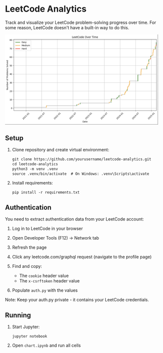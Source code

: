 
# LeetCode Analytics

Track and visualize your LeetCode problem-solving progress over time. For some reason, LeetCode doesn't have a built-in way to do this.

![LeetCode Progress Chart](assets/example-chart.png)

## Setup

1. Clone repository and create virtual environment:
   ```
   git clone https://github.com/yourusername/leetcode-analytics.git
   cd leetcode-analytics
   python3 -m venv .venv
   source .venv/bin/activate  # On Windows: .venv\Scripts\activate
   ```

2. Install requirements:
   ```
   pip install -r requirements.txt
   ```

## Authentication

You need to extract authentication data from your LeetCode account:

1. Log in to LeetCode in your browser
2. Open Developer Tools (F12) → Network tab
3. Refresh the page
4. Click any leetcode.com/graphql request (navigate to the profile page)
5. Find and copy:
   - The `cookie` header value
   - The `x-csrftoken` header value

6. Populate `auth.py` with the values

Note: Keep your auth.py private - it contains your LeetCode credentials. 

## Running

1. Start Jupyter:
   ```
   jupyter notebook
   ```

2. Open `chart.ipynb` and run all cells
